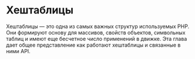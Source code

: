 # Хештаблицы

Хештаблицы — это одна из самых важных структур используемых PHP. Они формируют основу для массивов, свойств объектов, символьных таблиц и имеют еще бесчетное число применений в движке. Эта глава дает общее представление как работают хештаблицы и связанные в ними API.
